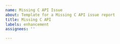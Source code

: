 ```yaml
---
name: Missing C API Issue
about: Template for a Missing C API issue report
title: Missing C API
labels: enhancement
assignees: ''

---
```


<!--- Describe the status of the existing API -->
